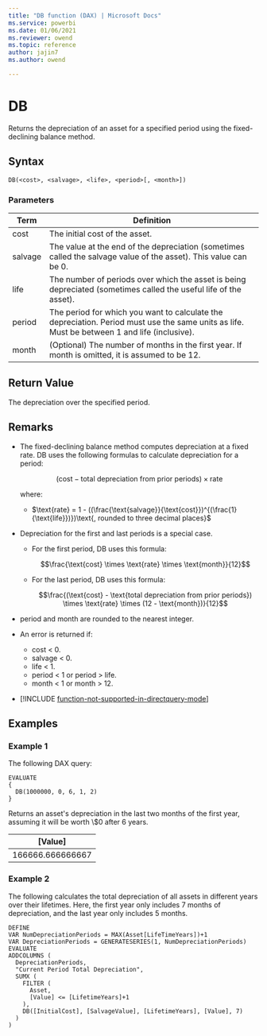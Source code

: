 ```yaml
---
title: "DB function (DAX) | Microsoft Docs"
ms.service: powerbi
ms.date: 01/06/2021
ms.reviewer: owend
ms.topic: reference
author: jajin7
ms.author: owend

---
```


# DB

Returns the depreciation of an asset for a specified period using the fixed-declining balance method.

## Syntax

```dax
DB(<cost>, <salvage>, <life>, <period>[, <month>])
```

### Parameters

|Term|Definition|  
|--------|--------------|  
|cost|The initial cost of the asset.|
|salvage|The value at the end of the depreciation (sometimes called the salvage value of the asset). This value can be 0.|
|life|The number of periods over which the asset is being depreciated (sometimes called the useful life of the asset).|
|period|The period for which you want to calculate the depreciation. Period must use the same units as life. Must be between 1 and life (inclusive).|
|month|(Optional) The number of months in the first year. If month is omitted, it is assumed to be 12.|

## Return Value

The depreciation over the specified period.

## Remarks

- The fixed-declining balance method computes depreciation at a fixed rate. DB uses the following formulas to calculate depreciation for a period:

  $$(\text{cost} - \text{total depreciation from prior periods}) \times \text{rate}$$

  where:

  - $\text{rate} = 1 - ((\frac{\text{salvage}}{\text{cost}})^{(\frac{1}{\text{life}})})\text{, rounded to three decimal places}$

- Depreciation for the first and last periods is a special case.
  - For the first period, DB uses this formula:

      $$\frac{\text{cost} \times \text{rate} \times \text{month}}{12}$$

  - For the last period, DB uses this formula:

      $$\frac{(\text{cost} - \text{total depreciation from prior periods}) \times \text{rate} \times (12 - \text{month})}{12}$$

- period and month are rounded to the nearest integer.

- An error is returned if:
  - cost < 0.
  - salvage < 0.
  - life < 1.
  - period < 1 or period > life.
  - month < 1 or month > 12.

- [!INCLUDE [function-not-supported-in-directquery-mode](includes/function-not-supported-in-directquery-mode.md)]

## Examples

### Example 1

The following DAX query:

```dax
EVALUATE
{
  DB(1000000, 0, 6, 1, 2)
}
```

Returns an asset's depreciation in the last two months of the first year, assuming it will be worth \\$0 after 6 years.

| **[Value]**    |
| ---------------- |
| 166666.666666667 |

### Example 2

The following calculates the total depreciation of all assets in different years over their lifetimes. Here, the first year only includes 7 months of depreciation, and the last year only includes 5 months.

```dax
DEFINE
VAR NumDepreciationPeriods = MAX(Asset[LifeTimeYears])+1
VAR DepreciationPeriods = GENERATESERIES(1, NumDepreciationPeriods)
EVALUATE
ADDCOLUMNS (
  DepreciationPeriods,
  "Current Period Total Depreciation",
  SUMX (
    FILTER (
      Asset,
      [Value] <= [LifetimeYears]+1
    ),
    DB([InitialCost], [SalvageValue], [LifetimeYears], [Value], 7)
  )
)
```
